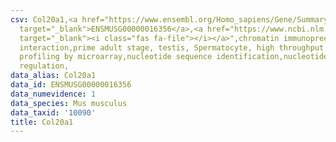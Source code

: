 ```yaml
---
csv: Col20a1,<a href="https://www.ensembl.org/Homo_sapiens/Gene/Summary?db=core;g=ENSMUSG00000016356"
  target="_blank">ENSMUSG00000016356</a>,<a href="https://www.ncbi.nlm.nih.gov/pubmed/23834426"
  target="_blank"><i class="fas fa-file"></i></a>",chromatin immunoprecipitation assay,direct
  interaction,prime adult stage, testis, Spermatocyte, high throughput transcription
  profiling by microarray,nucleotide sequence identification,nucleotide sequence identification,transcriptional
  regulation,
data_alias: Col20a1
data_id: ENSMUSG00000016356
data_numevidence: 1
data_species: Mus musculus
data_taxid: '10090'
title: Col20a1
---
```

